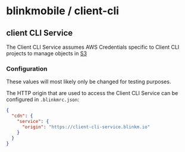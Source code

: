 # blinkmobile / client-cli

## client CLI Service

The Client CLI Service assumes AWS Credentials specific to Client CLI projects to manage objects in [S3](https://aws.amazon.com/s3/)

### Configuration

These values will most likely only be changed for testing purposes.

The HTTP origin that are used to access the Client CLI Service can be configured in `.blinkmrc.json`:

```json
{
  "cdn": {
    "service": {
      "origin": "https://client-cli-service.blinkm.io"
    }
  }
}
```
